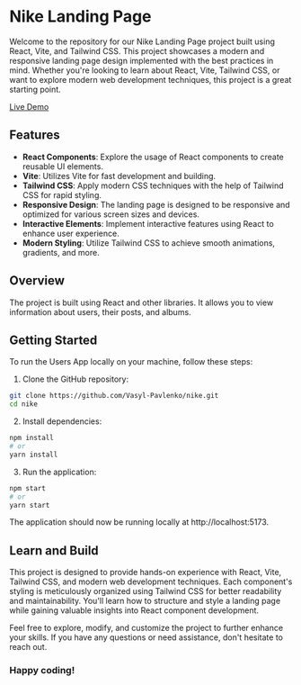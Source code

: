 # Nike Landing Page

Welcome to the repository for our Nike Landing Page project built using React, Vite, and Tailwind CSS. This project showcases a modern and responsive landing page design implemented with the best practices in mind. Whether you're looking to learn about React, Vite, Tailwind CSS, or want to explore modern web development techniques, this project is a great starting point.

[Live Demo](https://nike-eight-gilt.vercel.app/)  

## Features
- **React Components**: Explore the usage of React components to create reusable UI elements.
- **Vite**: Utilizes Vite for fast development and building.
- **Tailwind CSS**: Apply modern CSS techniques with the help of Tailwind CSS for rapid styling.
- **Responsive Design**: The landing page is designed to be responsive and optimized for various screen sizes and devices.
- **Interactive Elements**: Implement interactive features using React to enhance user experience.
- **Modern Styling**: Utilize Tailwind CSS to achieve smooth animations, gradients, and more.

## Overview
The project is built using React and other libraries. It allows you to view information about users, their posts, and albums.

## Getting Started
To run the Users App locally on your machine, follow these steps:

1. Clone the GitHub repository:
 
```sh
git clone https://github.com/Vasyl-Pavlenko/nike.git
cd nike
```

2. Install dependencies:
```sh
npm install
# or
yarn install
```
3. Run the application:
```sh
npm start
# or
yarn start
```
The application should now be running locally at http://localhost:5173.

## Learn and Build
This project is designed to provide hands-on experience with React, Vite, Tailwind CSS, and modern web development techniques. Each component's styling is meticulously organized using Tailwind CSS for better readability and maintainability. You'll learn how to structure and style a landing page while gaining valuable insights into React component development.

Feel free to explore, modify, and customize the project to further enhance your skills. If you have any questions or need assistance, don't hesitate to reach out.

### Happy coding!
